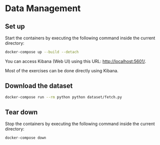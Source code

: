 # Data Management

## Set up

Start the containers by executing the following command inside the current directory:

```bash
docker-compose up --build --detach
```

You can access Kibana (Web UI) using this URL: [http://localhost:5601/](http://localhost:5601/).

Most of the exercises can be done directly using Kibana.

## Download the dataset

```bash
docker-compose run --rm python python dataset/fetch.py
```

## Tear down

Stop the containers by executing the following command inside the current directory:

```bash
docker-compose down
```
